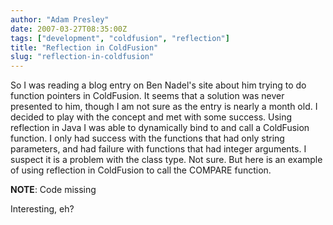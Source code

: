 ```yaml
---
author: "Adam Presley"
date: 2007-03-27T08:35:00Z
tags: ["development", "coldfusion", "reflection"]
title: "Reflection in ColdFusion"
slug: "reflection-in-coldfusion"
---
```


So I was reading a blog entry on Ben Nadel's site about him trying to do
function pointers in ColdFusion. It seems that a solution was never
presented to him, though I am not sure as the entry is nearly a month
old. I decided to play with the concept and met with some success. Using
reflection in Java I was able to dynamically bind to and call a
ColdFusion function. I only had success with the functions that had only
string parameters, and had failure with functions that had integer
arguments. I suspect it is a problem with the class type. Not sure. But
here is an example of using reflection in ColdFusion to call the COMPARE
function.

**NOTE**: Code missing

Interesting, eh?

